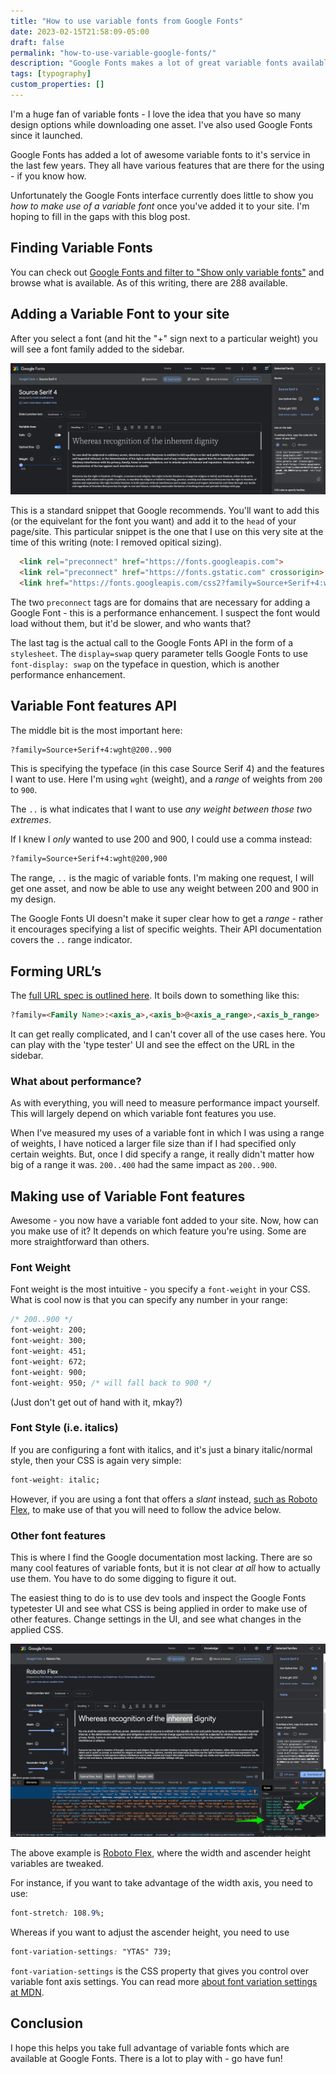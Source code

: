 ```yaml
---
title: "How to use variable fonts from Google Fonts"
date: 2023-02-15T21:58:09-05:00
draft: false
permalink: "how-to-use-variable-google-fonts/"
description: "Google Fonts makes a lot of great variable fonts available, but it's not terribly clear how to make use of those fonts. Here are some tips on how to take full advantage of their super powers."
tags: [typography]
custom_properties: []
---
```


I'm a huge fan of variable fonts - I love the idea that you have so many design options while downloading one asset. I've also used Google Fonts since it launched.

Google Fonts has added a lot of awesome variable fonts to it's service in the last few years. They all have various features that are there for the using - if you know how.

Unfortunately the Google Fonts interface currently does little to show you _how to make use of a variable font_ once you've added it to your site. I'm hoping to fill in the gaps with this blog post.

## Finding Variable Fonts

You can check out [Google Fonts and filter to "Show only variable fonts"](https://fonts.google.com/?vfonly=true) and browse what is available. As of this writing, there are 288 available.

## Adding a Variable Font to your site

After you select a font (and hit the "+" sign next to a particular weight) you will see a font family added to the sidebar.

![Source Serif 4 selected in the Google Fonts interface](../images/source-serif-4-selected.png)

This is a standard snippet that Google recommends. You'll want to add this (or the equivelant for the font you want) and add it to the `head` of your page/site. This particular snippet is the one that I use on this very site at the time of this writing (note: I removed opitical sizing).

```html
  <link rel="preconnect" href="https://fonts.googleapis.com">
  <link rel="preconnect" href="https://fonts.gstatic.com" crossorigin>
  <link href="https://fonts.googleapis.com/css2?family=Source+Serif+4:wght@200..900&display=swap" rel="stylesheet">
  ```

The two `preconnect` tags are for domains that are necessary for adding a Google Font - this is a performance enhancement. I suspect the font would load without them, but it'd be slower, and who wants that?

The last tag is the actual call to the Google Fonts API in the form of a `stylesheet`. The `display=swap` query parameter tells Google Fonts to use `font-display: swap` on the typeface in question, which is another performance enhancement.

## Variable Font features API

The middle bit is the most important here:

```html
?family=Source+Serif+4:wght@200..900
```

This is specifying the typeface (in this case Source Serif 4) and the features I want to use. Here I'm using `wght` (weight), and a _range_ of weights from `200` to `900`.

The `..` is what indicates that I want to use _any weight between those two extremes_.

If I knew I _only_ wanted to use 200 and 900, I could use a comma instead:

```html
?family=Source+Serif+4:wght@200,900
```

The range, `..` is the magic of variable fonts. I'm making one request, I will get one asset, and now be able to use any weight between 200 and 900 in my design.

The Google Fonts UI doesn't make it super clear how to get a _range_ - rather it encourages specifying  a list of specific weights. Their API documentation covers the `..` range indicator.

## Forming URL’s

The [full URL spec is outlined here](https://developers.google.com/fonts/docs/css2#forming_api_urls). It boils down to something like this:

```html
?family=<Family Name>:<axis_a>,<axis_b>@<axis_a_range>,<axis_b_range>
```

It can get really complicated, and I can't cover all of the use cases here. You can play with the 'type tester' UI and see the effect on the URL in the sidebar.

### What about performance?

As with everything, you will need to measure performance impact yourself. This will largely depend on which variable font features you use.

When I've measured my uses of a variable font in which I was using a range of weights, I have noticed a larger file size than if I had specified only certain weights. But, once I did specify a range, it really didn't matter how big of a range it was. `200..400` had the same impact as `200..900`.

  ## Making use of Variable Font features

Awesome - you now have a variable font added to your site. Now, how can you make use of it? It depends on which feature you're using. Some are more straightforward than others.

### Font Weight

Font weight is the most intuitive - you specify a `font-weight` in your CSS. What is cool now is that you can specify any number in your range:

```css
/* 200..900 */
font-weight: 200;
font-weight: 300;
font-weight: 451;
font-weight: 672;
font-weight: 900;
font-weight: 950; /* will fall back to 900 */
```

(Just don't get out of hand with it, mkay?)

### Font Style (i.e. italics)

If you are configuring a font with italics, and it's just a binary italic/normal style, then your CSS is again very simple:

```css
font-weight: italic;
```

However, if you are using a font that offers a _slant_ instead, [such as Roboto Flex](https://fonts.google.com/specimen/Roboto+Flex/tester?vfonly=true), to make use of that you will need to follow the advice below.

### Other font features

This is where I find the Google documentation most lacking. There are so many cool features of variable fonts, but it is not clear _at all_ how to actually use them. You have to do some digging to figure it out.

The easiest thing to do is to use dev tools and inspect the Google Fonts typetester UI and see what CSS is being applied in order to make use of other features. Change settings in the UI, and see what changes in the applied CSS.

![Using Dev Tools to inspect the Google Fonts interface and see what CSS is being applied](../images/inspecting-google-fonts.png)

The above example is [Roboto Flex](https://fonts.google.com/specimen/Roboto+Flex/tester?vfonly=true), where the width and ascender height variables are tweaked.

For instance, if you want to take advantage of the width axis, you need to use:

```css
font-stretch: 108.9%;
```

Whereas if you want to adjust the ascender height, you need to use

```css
font-variation-settings: "YTAS" 739;
```

`font-variation-settings` is the CSS property that gives you control over variable font axis settings. You can read more [about font variation settings at MDN](https://developer.mozilla.org/en-US/docs/Web/CSS/font-variation-settings).

## Conclusion

I hope this helps you take full advantage of variable fonts which are available at Google Fonts. There is a lot to play with - go have fun!
